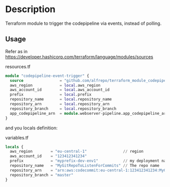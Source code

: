 # Description

Terraform module to trigger the codepipeline via events, instead of polling.

## Usage

Refer as in https://developer.hashicorp.com/terraform/language/modules/sources

resources.tf

``` terraform
module "codepipeline-event-trigger" {
  source                = "github.com/alfrepo/terraform_module_codepipeline-event-trigger"
  aws_region            = local.aws_region
  aws_account_id        = local.aws_account_id
  prefix                = local.prefix
  repository_name       = local.repository_name
  repository_arn        = local.repository_arn
  repository_branch     = local.repository_branch
  app_codepipeline_arn  = module.webserver-pipeline.app_codepipeline_arn // pass aour codepipeline arn here
}

```

and you locals definition:

variables.tf

``` terraform
locals {
  aws_region        = "eu-central-1"                // region
  aws_account_id    = "123412341234"
  prefix            = "myprefix-dev-env1"           // my deployment namespace
  repository_name   = "MyGitRepoToListenForCommits" // The repo name
  repository_arn    = "arn:aws:codecommit:eu-central-1:123412341234:MyGitRepoToListenForCommits"
  repository_branch = "master"
}
```
